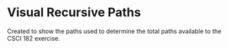 # Visual Recursive Paths #

Created to show the paths used to determine the total paths available to the CSCI 182 exercise.

